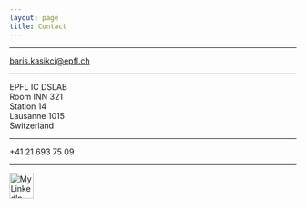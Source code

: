 ```yaml
---
layout: page
title: Contact
---
```



<hr>

baris.kasikci@epfl.ch

<hr>

EPFL IC DSLAB
<br>
Room INN 321
<br>
Station 14
<br>
Lausanne 1015
<br>
Switzerland

<hr>

+41 21 693 75 09

<hr>

<p>
<a href="https://www.linkedin.com/pub/baris-kasikci/10/76a/761">
<img src="{{ site.baseurl }}public/linkedin-logo.jpg" alt="My LinkedIn profile" width="42" height="45" border="0">
</a>
</p>